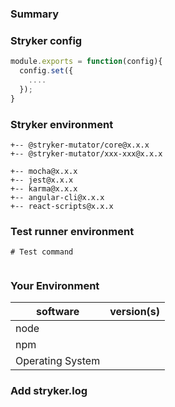 <!---
Thanks for filing an issue 😄 ! Before you submit, please read the following:

Search open/closed issues before submitting since someone might have asked the same thing before!

If you are having trouble running stryker, please fill in the template below.
If you have a feature request, feel free to ignore the template.
-->

### Summary

<!--- Provide a general summary of the issue in the title above -->

### Stryker config

<!--- Please place your stryker config below. Feel free to change paths in the files and mutate arrays if you cannot share them. -->

```js
module.exports = function(config){
  config.set({
    ....
  });
}
```

### Stryker environment

<!-- Please list your stryker plugins + versions here (output of `npm ls | grep stryker`) -->

```
+-- @stryker-mutator/core@x.x.x
+-- @stryker-mutator/xxx-xxx@x.x.x
```

<!-- Please also add the test runner you are using.  Examples:-->

```
+-- mocha@x.x.x
+-- jest@x.x.x
+-- karma@x.x.x
+-- angular-cli@x.x.x
+-- react-scripts@x.x.x
```

### Test runner environment

<!-- Please add your test command here (probably the command you use in `npm test`) command -->

```
# Test command

```

<!-- Please add any config files that are used by your test runner. For example jest.config.js, karma.conf.js, angular.json, mocha.opts, ...  -->

```json
```


### Your Environment

| software         | version(s)
| ---------------- | -------  
| node             | 
| npm              | 
| Operating System | 

### Add stryker.log

<!-- Please add your stryker.log file. This file can be generated using `stryker run --fileLogLevel trace`. You can drag and drop it here. -->
<!-- Your source code is never logged to this file, however file names are logged. Feel free to obfuscate those log messages if you think it is a problem -->
